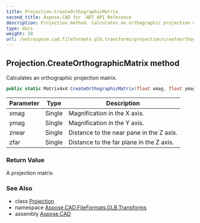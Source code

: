 ```yaml
---
title: Projection.CreateOrthographicMatrix
second_title: Aspose.CAD for .NET API Reference
description: Projection method. Calculates an orthographic projection matrix
type: docs
weight: 10
url: /net/aspose.cad.fileformats.glb.transforms/projection/createorthographicmatrix/
---
```

## Projection.CreateOrthographicMatrix method

Calculates an orthographic projection matrix.

```csharp
public static Matrix4x4 CreateOrthographicMatrix(float xmag, float ymag, float znear, float zfar)
```

| Parameter | Type | Description |
| --- | --- | --- |
| xmag | Single | Magnification in the X axis. |
| ymag | Single | Magnification in the Y axis. |
| znear | Single | Distance to the near pane in the Z axis. |
| zfar | Single | Distance to the far plane in the Z axis. |

### Return Value

A projection matrix

### See Also

* class [Projection](../)
* namespace [Aspose.CAD.FileFormats.GLB.Transforms](../../../aspose.cad.fileformats.glb.transforms/)
* assembly [Aspose.CAD](../../../)


